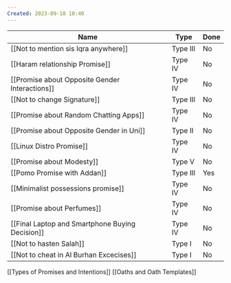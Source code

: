 ```yaml
---
Created: 2023-09-18 10:40
---
```


| Name                                            | Type     | Done |
| ----------------------------------------------- | -------- | ---- |
| [[Not to mention sis Iqra anywhere]]            | Type III | No   |
| [[Haram relationship Promise]]                  | Type IV  | No   |
| [[Promise about Opposite Gender Interactions]]  | Type IV  | No   |
| [[Not to change Signature]]                     | Type III | No   |
| [[Promise about Random Chatting Apps]]          | Type IV  | No   |
| [[Promise about Opposite Gender in Uni]]        | Type II  | No   |
| [[Linux Distro Promise]]                        | Type IV  | No   |
| [[Promise about Modesty]]                       | Type V   | No   |
| [[Pomo Promise with Addan]]                     | Type III | Yes  |
| [[Minimalist possessions promise]]              | Type IV  | No   |
| [[Promise about Perfumes]]                      | Type IV  | No   |
| [[Final Laptop and Smartphone Buying Decision]] | Type IV  | No   |
| [[Not to hasten Salah]]                         | Type I   | No   |
| [[Not to cheat in Al Burhan Excecises]]         | Type I   | No   |

[[Types of Promises and Intentions]]
[[Oaths and Oath Templates]]